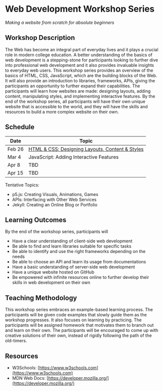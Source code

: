 # Web Development Workshop Series
*Making a website from scratch for absolute beginners*

## Workshop Description
The Web has become an integral part of everyday lives and it plays a crucial role in modern college education. A better understanding of the basics of web development is a stepping-stone for participants looking to further dive into professional web development and it also provides invaluable insights to everyday web users. This workshop series provides an overview of the basics of HTML, CSS, JavaScript, which are the building blocks of the Web. It will also provide an introduction to libraries, frameworks, APIs, giving the participants an opportunity to further expand their capabilities. The participants will learn how websites are made: designing layouts, adding content, manipulating styles, and implementing interactive features. By the end of the workshop series, all participants will have their own unique website that is accessible to the world, and they will have the skills and resources to build a more complex website on their own.

## Schedule

| Date  | Topic |
| ------------- | ------------- |
| Feb 26 | [HTML & CSS: Designing Layouts, Content & Styles](01-html-and-css) |
| Mar 4  | JavaScript: Adding Interactive Features |
| Apr 8  | TBD |
| Apr 15 | TBD |

Tentative Topics:

- p5.js: Creating Visuals, Animations, Games
- APIs: Interfacing with Other Web Services
- Jekyll: Creating an Online Blog or Portfolio

## Learning Outcomes
By the end of the workshop series, participants will
- Have a clear understanding of client-side web development
- Be able to find and learn libraries suitable for specific tasks
- Be able to identify and use the right frameworks depending on the needs
- Be able to choose an API and learn its usage from documentations
- Have a basic understanding of server-side web development
- Have a unique website hosted on GitHub
- Be empowered with infinite resources online to further develop their skills in web development on their own

## Teaching Methodology
This workshop series embraces an example-based learning process. The participants will be given code examples that slowly guide them as the workshop progresses. It also focuses on learning by practicing. The participants will be assigned homework that motivates them to branch out and learn on their own. The participants will be encouraged to come up with creative solutions of their own, instead of rigidly following the path of the old-timers.

## Resources
- W3Schools: [https://www.w3schools.com](https://www.w3schools.com)
- MDN Web Docs: [https://developer.mozilla.org/](https://developer.mozilla.org/)
